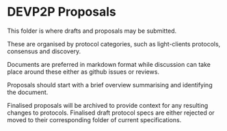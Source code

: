 # DEVP2P Proposals

This folder is where drafts and proposals may be submitted.

These are organised by protocol categories, such as light-clients protocols, consensus and discovery.

Documents are preferred in markdown format while discussion can take place around these either as github issues or reviews.

Proposals should start with a brief overview summarising and identifying the document.

Finalised proposals will be archived to provide context for any resulting changes to protocols. Finalised draft protocol specs are either rejected or moved to their corresponding folder of current specifications.
